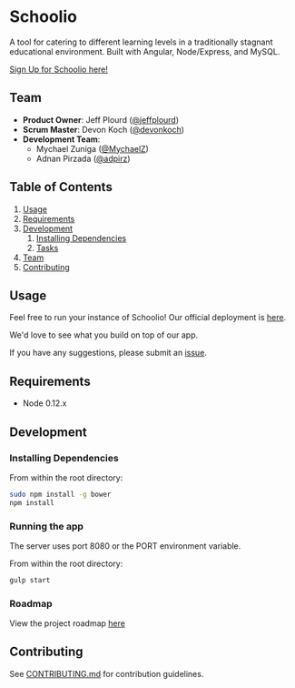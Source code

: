 # Schoolio

A tool for catering to different learning levels in a traditionally stagnant educational environment.  Built with Angular, Node/Express, and MySQL.

[Sign Up for Schoolio here!](https://infinite-ocean-1179.herokuapp.com/#/signup)

## Team

  - __Product Owner__: Jeff Plourd ([@jeffplourd](https://github.com/jeffplourd))
  - __Scrum Master__: Devon Koch ([@devonkoch](https://github.com/devonkoch))
  - __Development Team__:
    - Mychael Zuniga ([@MychaelZ](https://github.com/MychaelZ))
    - Adnan Pirzada ([@adpirz](https://github.com/adpirz))

## Table of Contents

1. [Usage](#Usage)
1. [Requirements](#requirements)
1. [Development](#development)
    1. [Installing Dependencies](#installing-dependencies)
    1. [Tasks](#tasks)
1. [Team](#team)
1. [Contributing](#contributing)

## Usage

Feel free to run your instance of Schoolio! Our official deployment is [here](https://infinite-ocean-1179.herokuapp.com/).

We'd love to see what you build on top of our app.

If you have any suggestions, please submit an [issue](https://github.com/invincible-elevator/sumo-chicken/issues).

## Requirements

- Node 0.12.x

## Development

### Installing Dependencies

From within the root directory:

```sh
sudo npm install -g bower
npm install
```

### Running the app

The server uses port 8080 or the PORT environment variable.

From within the root directory:

```sh
gulp start
```

### Roadmap

View the project roadmap [here](https://waffle.io/CatatonicWonton/CatatonicWonton/)


## Contributing

See [CONTRIBUTING.md](CONTRIBUTING.md) for contribution guidelines.
